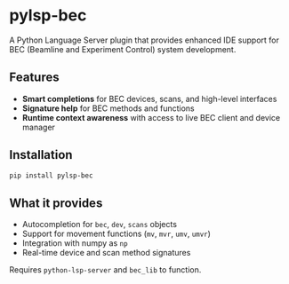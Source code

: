 # pylsp-bec

A Python Language Server plugin that provides enhanced IDE support for BEC (Beamline and Experiment Control) system development.

## Features

- **Smart completions** for BEC devices, scans, and high-level interfaces
- **Signature help** for BEC methods and functions
- **Runtime context awareness** with access to live BEC client and device manager

## Installation

```bash
pip install pylsp-bec
```

## What it provides

- Autocompletion for `bec`, `dev`, `scans` objects
- Support for movement functions (`mv`, `mvr`, `umv`, `umvr`)
- Integration with numpy as `np`
- Real-time device and scan method signatures

Requires `python-lsp-server` and `bec_lib` to function.
